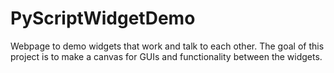 # PyScriptWidgetDemo
Webpage to demo widgets that work and talk to each other. The goal of this project is to make a canvas for GUIs and functionality between the widgets.
